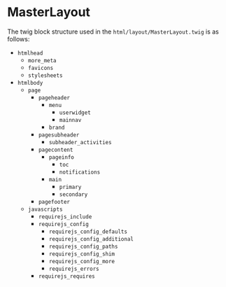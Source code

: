 # MasterLayout

The twig block structure used in the ```html/layout/MasterLayout.twig``` is as follows:

- `htmlhead`
    - ```more_meta```
    - `favicons`
    - `stylesheets`
- `htmlbody`
    - `page`
        - `pageheader`
            - `menu`
                - `userwidget`
                - `mainnav`
            - `brand`
        - `pagesubheader`
            - ```subheader_activities```
        - `pagecontent`
            - `pageinfo`
                - `toc`
                - `notifications`
            - `main`
                - `primary`
                - `secondary`
        - `pagefooter`
    - `javascripts`
        - ```requirejs_include```
        - ```requirejs_config```
            - ```requirejs_config_defaults```
            - ```requirejs_config_additional```
            - ```requirejs_config_paths```
            - ```requirejs_config_shim```
            - ```requirejs_config_more```
            - ```requirejs_errors```
        - ```requirejs_requires```
